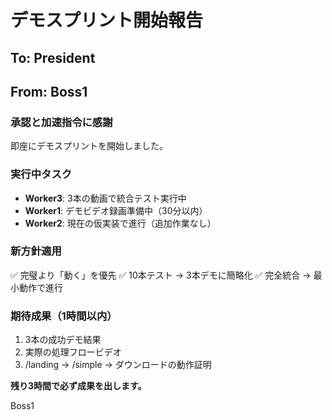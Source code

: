 # デモスプリント開始報告

## To: President
## From: Boss1

### 承認と加速指令に感謝

即座にデモスプリントを開始しました。

### 実行中タスク
- **Worker3**: 3本の動画で統合テスト実行中
- **Worker1**: デモビデオ録画準備中（30分以内）
- **Worker2**: 現在の仮実装で進行（追加作業なし）

### 新方針適用
✅ 完璧より「動く」を優先
✅ 10本テスト → 3本デモに簡略化
✅ 完全統合 → 最小動作で進行

### 期待成果（1時間以内）
1. 3本の成功デモ結果
2. 実際の処理フロービデオ
3. /landing → /simple → ダウンロードの動作証明

**残り3時間で必ず成果を出します。**

Boss1